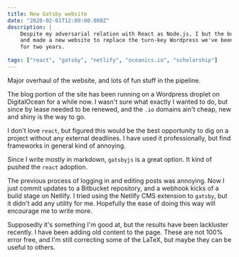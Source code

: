 ```yaml
---
title: New Gatsby website
date: "2020-02-01T12:00:00.000Z"
description: |
    Despite my adversarial relation with React as Node.js, I but the bullet
    and made a new website to replace the turn-key Wordpress we've been rocking
    for two years.
    
tags: ["react", "gatsby", "netlify", "oceanics.io", "scholarship"]
---
```


Major overhaul of the website, and lots of fun stuff in the pipeline.

The blog portion of the site has been running on a Wordpress droplet on DigitalOcean for a while now. I wasn't
sure what exactly I wanted to do, but since by lease needed to be renewed, and the `.io`
domains ain't cheap, new and shiny is the way to go.

I don't love `react`, but figured this would be the best opportunity to dig on
a project without any external deadlines. I have used it professionally, but find
frameworks in general kind of annoying. 

Since I write mostly in markdown, `gatsbyjs` is a great option. It kind of pushed the  `react`
adoption. 

The previous process of logging in and editing posts was annoying. Now I just
commit updates to a Bitbucket repository, and a webhook kicks of a build stage on Netlify.
I tried using the Netlify CMS extension to `gatsby`, but it didn't add any utility for me. 
Hopefully the ease of doing this way will encourage me to write more.

Supposedly it's something I'm good at, but the results have been lackluster recently. 
I have been adding old content to the page. These are not 100% error free, and I'm still
correcting some of the LaTeX, but maybe they can be useful to others. 